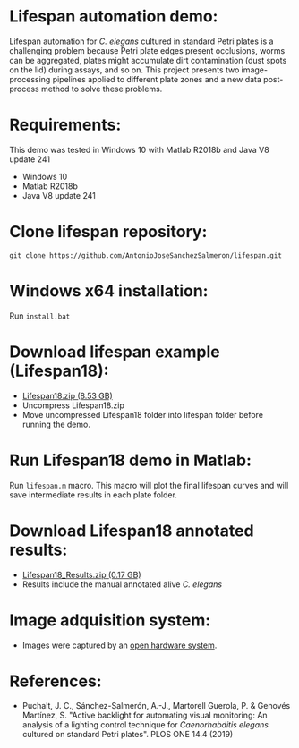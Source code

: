 # Lifespan automation demo:
Lifespan automation for *C. elegans* cultured in standard Petri plates is a challenging problem because Petri plate edges present occlusions, worms can be aggregated, plates might accumulate dirt contamination (dust spots on the lid) during assays, and so on. This project presents two image-processing pipelines applied to different plate zones and a new data post-process method to solve these problems. 

# Requirements:
This demo was tested in Windows 10 with Matlab R2018b and Java V8 update 241
- Windows 10
- Matlab R2018b
- Java V8 update 241

# Clone lifespan repository:
```
git clone https://github.com/AntonioJoseSanchezSalmeron/lifespan.git
```

# Windows x64 installation:
Run ```install.bat```

# Download lifespan example (Lifespan18):
- [Lifespan18.zip (8.53 GB)](https://active-vision.ai2.upv.es/wp-content/uploads/2020/01/Lifespan18.zip)
- Uncompress Lifespan18.zip
- Move uncompressed Lifespan18 folder into lifespan folder before running the demo.

# Run Lifespan18 demo in Matlab:
Run ```lifespan.m``` macro. This macro will plot the final lifespan curves and will save intermediate results in each plate folder.

# Download Lifespan18 annotated results:
- [Lifespan18_Results.zip (0.17 GB)](https://active-vision.ai2.upv.es/wp-content/uploads/2020/01/Lifespan18_Results.zip)
- Results include the manual annotated alive *C. elegans*

# Image adquisition system:
- Images were captured by an [open hardware system](https://github.com/JCPuchalt/c-elegans_smartLight).

# References:
- Puchalt, J. C., Sánchez-Salmerón, A.-J., Martorell Guerola, P. & Genovés Martínez, S. "Active backlight for automating visual monitoring: An analysis of a lighting control technique for *Caenorhabditis elegans* cultured on standard Petri plates". PLOS ONE 14.4 (2019)